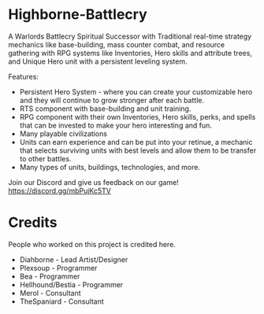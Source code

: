 # Highborne-Battlecry
A Warlords Battlecry Spiritual Successor with Traditional real-time strategy mechanics like base-building, mass counter combat, and resource gathering with RPG systems like Inventories, Hero skills and attribute trees, and Unique Hero unit with a persistent leveling system.

Features:
* Persistent Hero System - where you can create your customizable hero and they will continue to grow stronger after each battle.
* RTS component with base-building and unit training.
* RPG component with their own Inventories, Hero skills, perks, and spells that can be invested to make your hero interesting and fun.
* Many playable civilizations
* Units can earn experience and can be put into your retinue, a mechanic that selects surviving units with best levels and allow them to be transfer to other battles.
* Many types of units, buildings, technologies, and more.

Join our Discord and give us feedback on our game!
https://discord.gg/mbPujKc5TV

# Credits
People who worked on this project is credited here.

* Diahborne - Lead Artist/Designer
* Plexsoup - Programmer
* Bea - Programmer
* Hellhound/Bestia - Programmer
* Merol - Consultant
* TheSpaniard - Consultant
